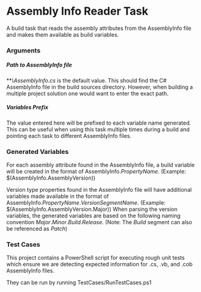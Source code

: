 ﻿# Assembly Info Reader Task

A build task that reads the assembly attributes from the AssemblyInfo file and makes them available as build variables.

### Arguments
##### Path to AssemblyInfo file
***\\AssemblyInfo.cs* is the default value.  This should find the C# AssemblyInfo file in the build sources directory.  However, when building a multiple project solution one would want to enter the exact path.

##### Variables Prefix
The value entered here will be prefixed to each variable name generated.  This can be useful when using this task multiple times during a build and pointing each task to different AssemblyInfo files.

### Generated Variables
For each assembly attribute found in the AssemblyInfo file, a build variable will be created in the format of AssemblyInfo.*PropertyName*. (Example: $(AssemblyInfo.AssemblyVersion))

Version type properties found in the AssemblyInfo file will have additional variables made available in the format of AssemblyInfo.*PropertyName*.*VersionSegmentName*. (Example: $(AssemblyInfo.AssemblyVersion.Major)) When parsing the version variables, the generated variables are based on the following naming convention *Major*.*Minor*.*Build*.*Release*.  (Note: The *Build* segment can also be referenced as *Patch*)

### Test Cases
This project contains a PowerShell script for executing rough unit tests which ensure we are detecting expected information for .cs, .vb, and .cob AssemblyInfo files.

They can be run by running TestCases/RunTestCases.ps1